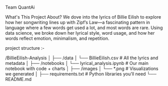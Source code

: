 Team QuantAi

What's This Project About?
We dove into the lyrics of Billie Eilish to explore how her songwriting lines up with Zipf’s Law—a fascinating pattern in language where a few words get used a lot, and most words are rare. Using data science, we broke down her lyrical style, word usage, and how her words reflect emotion, minimalism, and repetition.

project structure :-


/BillieEilish-Analysis
│
├── /data
│   └── BillieEilish.csv         # All the lyrics and metadata
│
├── /notebooks
│   └── lyrical_analysis.ipynb   # Our main notebook with code + charts
│
├── /images
│   └── *.png                    # Visualizations we generated
│
├── requirements.txt            # Python libraries you’ll need
└── README.md           
